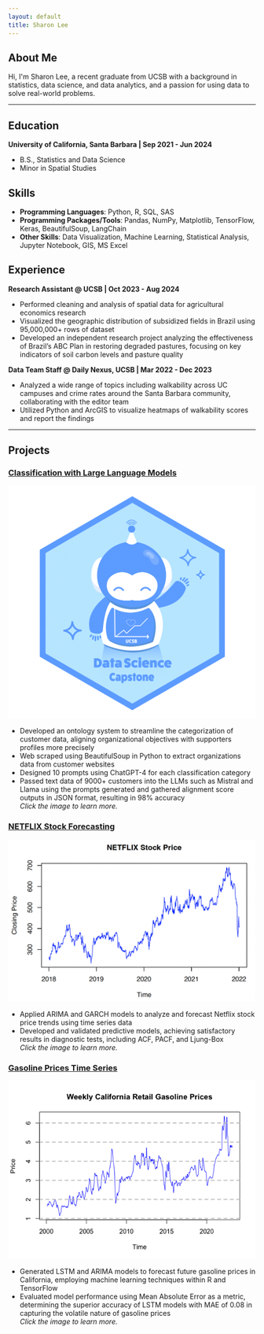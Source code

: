 ```yaml
---
layout: default
title: Sharon Lee
---
```


## About Me
Hi, I'm Sharon Lee, a recent graduate from UCSB with a background in statistics, data science, and data analytics, and a passion for using data to solve real-world problems.

* * *

## Education
**University of California, Santa Barbara | Sep 2021 - Jun 2024**
- B.S., Statistics and Data Science
- Minor in Spatial Studies

## Skills
- **Programming Languages**: Python, R, SQL, SAS
- **Programming Packages/Tools**: Pandas, NumPy, Matplotlib, TensorFlow, Keras, BeautifulSoup, LangChain
- **Other Skills**: Data Visualization, Machine Learning, Statistical Analysis, Jupyter Notebook, GIS, MS Excel

## Experience
**Research Assistant @ UCSB | Oct 2023 - Aug 2024**
- Performed cleaning and analysis of spatial data for agricultural economics research
- Visualized the geographic distribution of subsidized fields in Brazil using 95,000,000+ rows of dataset
- Developed an independent research project analyzing the effectiveness of Brazil’s ABC Plan in restoring degraded pastures, focusing on key indicators of soil carbon levels and pasture quality

**Data Team Staff @ Daily Nexus, UCSB | Mar 2022 - Dec 2023**
- Analyzed a wide range of topics including walkability across UC campuses and crime rates around the Santa Barbara community, collaborating with the editor team
- Utilized Python and ArcGIS to visualize heatmaps of walkability scores and report the findings

* * *  
## Projects
### [Classification with Large Language Models](./nbcapstone.html)  
![Capstone Logo](images/NB/capstone_Logo.png)  
- Developed an ontology system to streamline the categorization of customer data, aligning organizational objectives with supporters profiles more precisely
- Web scraped using BeautifulSoup in Python to extract organizations data from customer websites
- Designed 10 prompts using ChatGPT-4 for each classification category
- Passed text data of 9000+ customers into the LLMs such as Mistral and Llama using the prompts generated and gathered alignment score outputs in JSON format, resulting in 98% accuracy  
_Click the image to learn more._

### [NETFLIX Stock Forecasting](https://rpubs.com/sharon0708/nflxtimeseries)
![nflx Logo](images/nflx/nflx_dist.png)
- Applied ARIMA and GARCH models to analyze and forecast Netflix stock price trends using time series data  
- Developed and validated predictive models, achieving satisfactory results in diagnostic tests, including ACF, PACF, and Ljung-Box  
_Click the image to learn more._

### [Gasoline Prices Time Series](tsforecasting/vignette.html)
![gasoline_Logo](images/Price_Plot.png)  
- Generated LSTM and ARIMA models to forecast future gasoline prices in California, employing machine learning techniques within R and TensorFlow  
- Evaluated model performance using Mean Absolute Error as a metric, determining the superior accuracy of LSTM models with MAE of 0.08 in capturing the volatile nature of gasoline prices  
_Click the image to learn more._  
